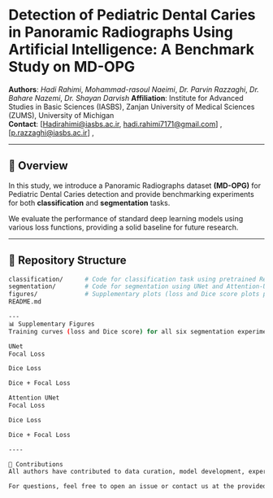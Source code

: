 # Detection of Pediatric Dental Caries in Panoramic Radiographs Using Artificial Intelligence: A Benchmark Study on MD-OPG

**Authors**: *Hadi Rahimi*, *Mohammad-rasoul Naeimi*, *Dr. Parvin Razzaghi*, *Dr. Bahare Nazemi*, *Dr. Shayan Darvish*
**Affiliation**: Institute for Advanced Studies in Basic Sciences (IASBS), Zanjan University of Medical Sciences (ZUMS), University of Michigan  
**Contact**: [Hadirahimi@iasbs.ac.ir, hadi.rahimi7171@gmail.com] ,[p.razzaghi@iasbs.ac.ir] , 


---

## 📌 Overview

In this study, we introduce a Panoramic Radiographs dataset **(MD-OPG)** for Pediatric Dental Caries detection and provide benchmarking experiments for both **classification** and **segmentation** tasks.

We evaluate the performance of standard deep learning models using various loss functions, providing a solid baseline for future research.

---

## 📁 Repository Structure

```bash
classification/      # Code for classification task using pretrained ResNet-18 (Keras) + patch extraction code for training this model
segmentation/        # Code for segmentation using UNet and Attention-UNet (Torch) + extracting smile zone images code for these models
figures/             # Supplementary plots (loss and Dice score plots per 3 loss experiments for both segmentation models)
README.md

---
📊 Supplementary Figures
Training curves (loss and Dice score) for all six segmentation experiments are included in the figures/ directory:

UNet
Focal Loss

Dice Loss

Dice + Focal Loss

Attention UNet
Focal Loss

Dice Loss

Dice + Focal Loss

----

🤝 Contributions
All authors have contributed to data curation, model development, experimentation, and analysis.

For questions, feel free to open an issue or contact us at the provided email.

